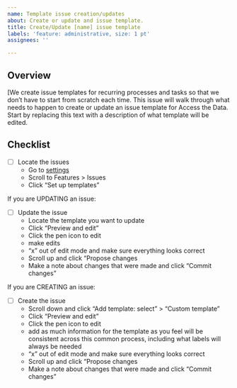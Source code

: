 ```yaml
---
name: Template issue creation/updates
about: Create or update and issue template.
title: Create/Update [name] issue template
labels: 'feature: administrative, size: 1 pt'
assignees: ''

---
```


## Overview
[We create issue templates for recurring processes and tasks so that we don’t have to start from scratch each time.  This issue will walk through what needs to happen to create or update an issue template for Access the Data.  Start by replacing this text with a description of what template will be edited.

## Checklist
- [ ] Locate the issues
   - Go to [settings](https://github.com/hackforla/access-the-data/settings)
   - Scroll to Features > Issues
   - Click “Set up templates”

If you are UPDATING an issue:
- [ ] Update the issue
   - Locate the template you want to update
   - Click “Preview and edit”
   - Click the pen icon to edit
   - make edits
   - “x” out of edit mode and make sure everything looks correct
   - Scroll up and click “Propose changes
   - Make a note about changes that were made and click “Commit changes”

If you are CREATING an issue:
- [ ] Create the issue
   - Scroll down and click “Add template: select” > “Custom template”
   - Click “Preview and edit”
   - Click the pen icon to edit
   - add as much information for the template as you feel will be consistent across this common process, including what labels will always be needed
   - “x” out of edit mode and make sure everything looks correct
   - Scroll up and click “Propose changes
   - Make a note about changes that were made and click “Commit changes”

